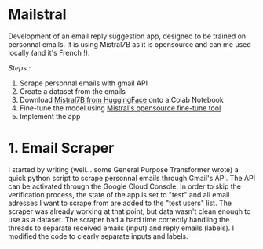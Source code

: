 # Mailstral
Development of an email reply suggestion app, designed to be trained on personnal emails. It is using Mistral7B as it is opensource and can me used locally (and it's French !). 

*Steps :*
1. Scrape personnal emails with gmail API
2. Create a dataset from the emails
3. Download [Mistral7B from HuggingFace](https://huggingface.co/mistralai/Mistral-7B-Instruct-v0.3) onto a Colab Notebook
4. Fine-tune the model using [Mistral's opensource fine-tune tool](https://github.com/mistralai/mistral-finetune/)
5. Implement the app

# 1. Email Scraper
I started by writing (well... some General Purpose Transformer wrote) a quick python script to scrape personnal emails through Gmail's API. The API can be activated through the Google Cloud Console. In order to skip the verification process, the state of the app is set to "test" and all email adresses I want to scrape from are added to the "test users" list.
The scraper was already working at that point, but data wasn't clean enough to use as a dataset. The scraper had a hard time correctly handling the threads to separate received emails (input) and reply emails (labels). I modified the code to clearly separate inputs and labels.
